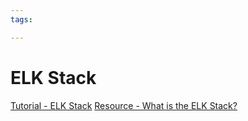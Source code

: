 ```yaml
---
tags:

---
```

# ELK Stack

[Tutorial - ELK Stack](https://www.tutorialspoint.com/logstash/logstash_elk_stack.htm)
[Resource - What is the ELK Stack?](https://www.guru99.com/elk-stack-tutorial.html)
